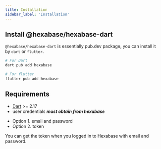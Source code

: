 ```yaml
---
title: Installation
sidebar_label: 'Installation'
---
```


## Install @hexabase/hexabase-dart

`@hexabase/hexabase-dart` is essentially pub.dev package, you can install it by `dart` or `flutter`.

```bash
# For Dart
dart pub add hexabase

# For flutter
flutter pub add hexabase
```

## Requirements

* [Dart](https://dart.dev/) >= 2.17
* user credentials ***must obtain from hexabase***

- Option 1. email and password
- Option 2. token

You can get the token when you logged in to Hexabase with email and password.
